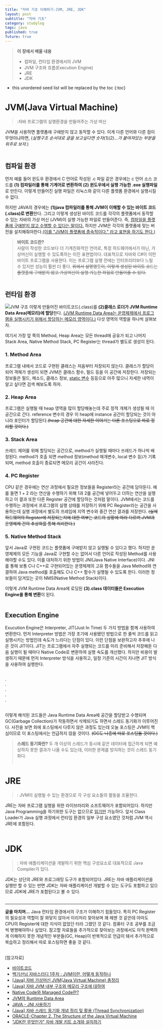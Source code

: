 ```yaml
---
title: "자바 기초 이해하기-JVM, JRE, JDK"
layout: post
subtitle: "자바 기초"
category: studylog
tags: java
published: true
future: true
---
```


> **이 장에서 배울 내용**
>
> * 컴파일, 런타임 환경에서의 JVM
> * JVM 구조와 흐름(Execution Engine)
> * JRE
> * JDK

<!--more-->

* this unordered seed list will be replaced by the toc
{:toc}

# JVM(Java Virtual Machine)
> :자바 프로그램의 실행환경을 만들어주는 가상 머신

JVM을 사용하면 플랫폼에 구애받지 않고 동작할 수 있다. 이게 다른 언어와 다른 점이 무엇이냐하면, 
(*실행구조 순서대로 글을 보고싶다면 숫자(1)(2)...가 붙여져있는 부분을 위주로 보자.*)<br/><br/>


## 컴파일 환경
먼저 예를 들어 윈도우 환경에서 C 언어로 작성된 .c 파일 같은 경우에는 c 언어 소스 코드를 **(1) 컴파일러를 통해 기계어로 변환하여** **(2) 윈도우에서 실행 가능한 .exe 실행파일**로 만든다. 이렇게 만들어진 실행 파일은 리눅스와 같이 다른 플랫폼 환경에서 실행시킬 수 없다.

하지만 JAVA의 경우에는 **(1)java 컴파일러를 통해 JVM이 이해할 수 있는 바이트 코드(.class)로 변환**한다. 그리고 이렇게 생성된 바이트 코드를 각각의 플랫폼에서 동작할 수 있는 자바의 가상 머신 (JVM)이 실행 가능한 파일로 만들어준다. 즉, <u>컴파일을 플랫폼에 구애받지 않고 수행할 수 있다는 말이다.</u>
하지만 JVM은 각각의 플랫폼에 맞는 버전을 설치해줘야한다.<u>(이를 "JVM이 플랫폼에 종속적이다." 라고 표현을 하기도 한다.)</u>

> **바이트 코드란?**<br/>
사람이 작성한 코드보다 더 기계친화적인 언어로, 특정 하드웨어에서가 아닌, 가상머신이 실행할 수 있도록하는 이진 표현법이다. 대표적으로 자바와 C#이 이런 바이트 프로그램을 사용한다. 이는 프로그램 실행 전에는 인터프리터보다 느릴 수 있지만 성능이 훨씬 더 좋다. ~~위에서 설명했듯이, 이렇게 생성된 바이트 코드는 플랫폼에 구애받지 않고 가상머신이 실행 가능한 파일로 만들어줄 수 있다.~~<br/><br/>


## 런타임 환경
![JVM 구조](https://velog.velcdn.com/images%2Fbongf%2Fpost%2F204c2b42-b25b-4fc6-aec5-4a4269e6f260%2Fimage.png)
이렇게 만들어진 바이트코드(.class)를 **(2)클래스 로더가 JVM Runtime Data Area(메모리)에 할당**한다. <u>(JVM Runtime Data Area는 운영체제에서 프로그램을 실행시키기 위해서 할당하는 메모리 영역이다.)</u>   다섯 영역의 역할을 하나씩 살펴보자.

여기서 가장 앞 쪽의 Method, Heap Area는 모든 thread에 공유가 되고 나머지 Stack Area, Native Method Stack, PC Register는 thread가 별도로 생성이 된다.

### **1. Method Area**
프로그램 내에서 코드로 구현된 클래스는 처음부터 저장되지 않는다. 클래스가 할당이 되어 객체가 생성이 되면 JVM은 클래스 함수, 필드 등을 이 공간에 저장한다. 저장되는 정보들은 필드, 메소드, 클래스 정보, <u>static 변수</u> 등등으로 아주 많으니 자세한 내역이 알고 싶다면 검색 해보도록 하자.

### **2. Heap Area**
프로그램은 실행될 때 heap 영역을 많이 할당해놓는데 주로 정적 개체가 생성될 때 이 공간으로 간다. reference 변수의 경우 이 heap에 instance 공간이 할당되는 것이 아니라 포인터가 할당된다.~~(heap 공간에 대한 자세한 이야기는 다른 포스팅으로 따로 정리할 것이다.)~~  

### **3. Stack Area**
쓰레드 제어를 위해 할당되는 공간으로, method가 실행될 때마다 쓰레드가 하나씩 배정된다. method가 호출 되면 method 정보(method 매개변수, local 변수 등)가 기록되며, method 호출이 종료되면 메모리 공간이 사라진다.

### **4. PC Register**
CPU 같은 경우에는 연산 과정에서 필요한 정보들을 Register라는 공간에 담아둔다. 예를 들면 1 + 2 라는 연산을 수행하기 위해 1과 2를 공간에 넣어두고 더하는 연산을 실행하고 이 결과 또한 다른 Register 공간에 할당하는 것처럼 말이다.
JVM에서는 코드를 수행하는 과정에서 프로그램의 실행 상태를 저장하기 위해 PC Register라는 공간을 사용하는데 실행 과정에서 별도의 프레임에 지역 변수와 중간 연산 결과를 저장한다. ~~(실제 하드웨어의 Register에 저장되는지에 대한 여부는 코드의 상황에 따라 다르며  JVM과 운영체제 간의 추상화를 통해 처리한다.)~~ 

### **5. Native Method Stack**
앞서 Java로 구현된 코드는 플랫폼에 구애받지 않고 실행될 수 있다고 했다. 하지만 운영체제의 모든 기능을 Java로 구현할 수는 없어서 다른 언어로 작성된 Method를 사용해야할 수도 있다. 
이를 대처하기 위한 방법이 JNI(Java Native Interface)이다. JNI를 통해 보통 C나 C++로 구현되어있는 운영체제의 고유 함수들을 Java Method와 연결하여 Java method를 호출해도 C나 C++ 함수가 실행될 수 있도록 한다. 이러한 정보들이 담겨있는 곳이 NMS(Native Method Stack)이다.

이렇게 JVM Runtime Data Area에 로딩된 **(3).class 데이터들은 Execution Engine을 통해 변환**이 된다.<br/><br/>


## Execution Engine
Exucution Engine은 Interpreter, JIT(Just In Time) 두 가지 방법을 함께 사용하여 변환한다. 먼저 Interpreter 방법은 가장 초기에 사용됐던 방법으로 한 줄씩 코드를 읽고 실행시키는 방법인데 속도가 느리다는 단점이 있다. 이런 단점을 보완하고자 추후에 나온 것이 JIT이다. JIT는 프로그램에서 자주 실행되는 코드를 미리 준비해서 저장해둔 다음 실행이 될 때마다 Native Code로 변환하여 실행 속도를 개선했다. 하지만 비용이 발생하기 때문에 먼저 Interpreter 방식을 사용하고, 일정 기준의 시간이 지나면 JIT 방식을 사용하여 실행한다.<br/><br/>

.<br/>
.<br/>
.<br/>
.<br/>
.<br/><br/>

이렇게 해석된 코드들은 Java Runtime Data Area에 공간을 할당받고 수행되며 GC(Garbage Collection)가 작동하면서 삭제되기도 하면서 스레드 동기화가 이루어진다. 사진을 보면 외에 포스팅에서 다루지 않은 과정도 있는데 오늘 포스팅은 JVM이 핵심이므로 이 포스팅에서는 언급하지 않을 것이다. ~~(GC도 나중에 따로 포스팅둘 것이다.)~~  

> **스레드 동기화란?**
두 개 이상의 스레드가 동시에 같은 데이터에 접근하게 되면 예상하지 못한 결과가 나올 수도 있는데, 이러한 문제를 방지하는 것이 스레드 동기화다.<br/><br/>


# JRE
> : JVM이 실행될 수 있는 환경으로 각 구성 요소들의 활동을 조율한다.

JRE는 자바 프로그램 실행을 위한 라이브러리와 소프트웨어가 포함되어있다. 하지만 Java Programming을 하기위한 도구는 없으므로 <u>읽기만</u> 가능하다. 앞서 Class Loader가 Java 실행 과정에서 런타임 환경의 일부 구성 요소였던 것처럼 JVM 역시 JRE에 포함된다.<br/><br/>


# JDK
> : 자바 애플리케이션을 개발하기 위한 핵심 구성요소로 대표적으로 Java Compiler가 있다.

JDK는 상단의 JRE와 프로그래밍 도구가 포함되어있다. JRE는 자바 애플리케이션을 실행만 할 수 있는 반면 JDK는 자바 애플리케이션 개발할 수 있는 도구도 포함하고 있으므로 JDK에 JRE가 포함된다고 볼 수 있다.<br/><br/>

<hr/>

**글을 마치며...**
Java 런타임 환경에서의 구조가 이해하기 힘들었다. 
특히 PC Register의 필요성과 역할이 잘 와닿지 않아서 이리저리 찾아보며 꽤 헤맨 것 같은데 아마도  CPU의 Register에 대한 지식이 없었던 터라 그랬던 것 같다. 컴퓨터 구조 공부를 조금씩 병행해야하나 싶었다.
참고할 자료들을 추가적으로 찾아보는 과정에서도 아직 완벽하게 이해하지 못한 개념적인 부분들(GC, Heap)이 반복적으로 언급이 돼서 추가적으로 복습하고 정리해서 따로 포스팅하면 좋을 것 같다.<br/><br/>

[참고자료]<br/>
* [바이트코드](https://ko.wikipedia.org/wiki/%EB%B0%94%EC%9D%B4%ED%8A%B8%EC%BD%94%EB%93%9C)
* [백기선님 자바스터디 1주차 : JVM이란, 어떻게 동작하나](https://velog.io/@bongf/study-java-whiteship-javaStudy-week1)  
* [[Java] 자바 가상머신 JVM(Java Virtual Machine) 총정리](https://coding-factory.tistory.com/827)  
* [[Java] 자바 JVM 내부 구조와 메모리 구조에 대하여](https://coding-factory.tistory.com/828)  
* [Native Code와 Managed Code란?](https://m.blog.naver.com/PostView.naver?isHttpsRedirect=true&blogId=ehgml1644&logNo=220930953263)  
* [JVM의 Runtime Data Area](https://www.holaxprogramming.com/2013/07/16/java-jvm-runtime-data-area/)  
* [JAVA - JNI 사용하기](https://mommoo.tistory.com/71)  
* [[Java] 자바 스레드 동기화 개념 정리 및 활용 (Thread Synchronization)](https://ittrue.tistory.com/173)  
* [ORACLE-Chapter 2. The Structure of the Java Virtual Machine](https://docs.oracle.com/javase/specs/jvms/se8/html/jvms-2.html)  
* ["JDK란 무엇인가" 자바 개발 키트 소개와 설치하기](https://www.itworld.co.kr/news/110817)  
 
<!-- Back to [전문가를 위한 C++ (Professional C++) 작성 포스트 모음](professional-cpp-toc){:.heading.flip-title}
{:.read-more} -->